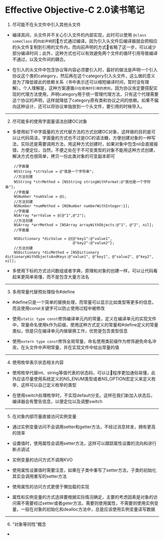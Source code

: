 # Effective Objective-C 2.0读书笔记  

1. 尽可能不在头文件中引入其他头文件  

- 编译其间，头文件并不关心引入文件的内部实现，此时可以使用 `@class someClass` 的`向前声明`的方式通过编译。因为引入头文件后编译器就会把相应的头文件复制到引用的文件内，而向前声明的方式省略了这一步，可以减少部分编译时间；此外，这种方式也可以有效避免两个文件的循环引用导致编译不通过，以及文件间的耦合。  

- 在引入的头文件中包含协议等内容必须要引入时，最好的做法是声明一个引入协议这个类的category，然后再在这个category引入头文件，这么做的意义是为了降低彼此的依赖关系（书中表示还可以缩短编译时间，暂时没有理解）。个人理解是，这种方案遵循`只在使用时引用的原则`，因为协议肯定要搭配实现的代理方法使用，声明category用于统一管理代理方法，只有这个代理需要这个协议的声明，这样就降低了category原有类和协议之间的依赖。如果不偏向这种设计，还可以将协议单独放到一个头文件，要引用的时候导入。

---   

2. 尽可能多的使用字面量语法创建OC对象  

- 多使用如下中字面量的方式代替方法的方式创建OC对象，这样做的目的是可以让代码简洁，字面量的方式也不过是OC的语法糖，方便创建对象的一种写法，实际还是需要调用方法，用这种方式创建时，如果对象中包含nil会直接报错，方便定位，当然，不便之处在于不可变类型的对象不能用这种方式创建，解决方式也很简单，拷贝一份此类对象的可变副本即可

```objc
    //字面量
    NSString *strValue = @"我是一个字符串";
    //方法创建
    NSString *strMethod = [NSString stringWithFormat:@"我也是一个字符串"];
    //字面量
    NSNumber *numValue = @1;
    //方法创建
    NSNumber *numMethod = [NSNumber numberWithInteger:1];
    //字面量
    NSArray *arrValue = @[@"1",@"2"];
    //方法创建
    NSArray *arrMethod = [NSArray arrayWithObjects:@"1", @"2", nil];
    //字面量
    
    NSDictionary *dicValue = @{@"key1":@"value1",
                               @"key2":@"value2"};  
    //方法创建
    NSDictionary *dicMethod = [NSDictionary dictionaryWithObjectsAndKeys:@"value1", @"key1", @"value2", @"key2", nil];
```
- 多使用下标的方式访问数组或者字典，原理和对象的创建一样，可以让代码看起来更简单易懂，而不是包含大量方法名   

---

3. 多用常量代替预处理指令#define  

- #define只是一个简单的替换处理，而常量可以显示比如类型等更多的信息，而且使用const关键字可以防止使用过程中被修改  

- 使用`static type const`修饰编译单元内的常量，定义在编译单元的实现文件中，常量命名使用k作为前缀，使用这种方式定义的常量和#define定义的常量类似，但是只在编译单元内做替换工作，优势是包含类型信息  

- 使用`extern type const`修饰全局常量，命名使用类前缀作为修饰避免命名冲突，在头文件中声明常量，并在实现文件中给出常量的值  

---  

4. 使用枚举表示状态相关内容  

- 使用枚举代替int、string等值代表的状态码，可以让程序更加通俗易懂，此外应该尽量使用系统定义的NS_ENUM类型或者NS_OPTION宏定义来定义枚举，这样可以自己定义枚举的类型  

- 在使用switch处理枚举时，不实现default分支。这样在我们新加入状态后，编译器会有警告信息，以便定位以及调整switch  

---  

5. 在对象内部尽量直接访问实例变量  

- 通过实例变量访问不会调用setter和getter方法，不经过消息转发，拥有更高的效率  

- 设置值时，使用属性会调用setter方法，这样可以跟踪属性设置的流向和进行断点调试  

- 实例变量的访问方式不调用KVO  

- 使用属性设置值时需要注意，如果在子类中重写了setter方法，子类的初始化其实会调用重写的setter方法  

- 使用属性的访问方式更便于懒加载的实现  

- 属性和实例变量的方式选择要根据实际情况确定，主要的考虑因素是对象的访问需不需要经过setter或者geter方法，需要则使用属性，不需要则使用实例变量，一般在对象的初始化和dealloc方法中，总是应该使用实例变量读写数据  

---  

6. “对象等同性”概念  

- 